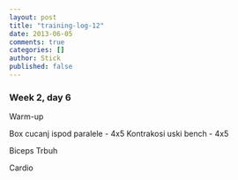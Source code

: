 ```yaml
---
layout: post
title: "training-log-12"
date: 2013-06-05
comments: true
categories: []
author: Stick
published: false
---
```


### Week 2, day 6

Warm-up

Box cucanj ispod paralele - 4x5
Kontrakosi uski bench - 4x5

Biceps
Trbuh

Cardio